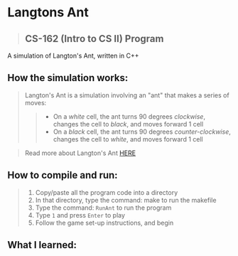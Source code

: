 # Langtons Ant
> ## CS-162 (Intro to CS II) Program

A simulation of Langton's Ant, written in C++  

## How the simulation works:
> Langton's Ant is a simulation involving an "ant" that makes a series of moves:  
> > - On a *white* cell, the ant turns 90 degrees *clockwise*, changes the cell to *black*, and moves forward 1 cell  
> > - On a *black* cell, the ant turns 90 degrees *counter-clockwise*, changes the cell to *white*, and moves forward 1 cell  

> Read more about Langton's Ant [HERE](https://en.wikipedia.org/wiki/Langton%27s_ant)

## How to compile and run:
> 1. Copy/paste all the program code into a directory
> 2. In that directory, type the command: make to run the makefile
> 3. Type the command: `RunAnt` to run the program
> 4. Type `1` and press `Enter` to play
> 5. Follow the game set-up instructions, and begin

## What I learned:
> 
